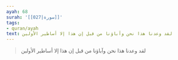 ```yaml
---
ayah: 68
surah: '[[027|سورة]]'
tags:
- quran/ayah
text: لقد وعدنا هذا نحن وآباؤنا من قبل إن هذا إلا أساطير الأولين
---
```

> لقد وعدنا هذا نحن وآباؤنا من قبل إن هذا إلا أساطير الأولين
